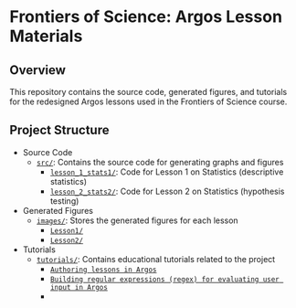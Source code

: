 # Frontiers of Science: Argos Lesson Materials

## Overview

This repository contains the source code, generated figures, and tutorials for the redesigned Argos lessons used in the Frontiers of Science course. 

## Project Structure

- Source Code
  - [`src/`](./src): Contains the source code for generating graphs and figures
    - [`lesson_1_stats1/`](./src/lesson_1_stats1): Code for Lesson 1 on Statistics (descriptive statistics)
    - [`lesson_2_stats2/`](./src/lesson_2_stats2): Code for Lesson 2 on Statistics (hypothesis testing)
- Generated Figures
  - [`images/`](./images): Stores the generated figures for each lesson
    - [`Lesson1/`](./images/Lesson1)
    - [`Lesson2/`](./images/Lesson2)
- Tutorials
  - [`tutorials/`](./tutorials): Contains educational tutorials related to the project
    - [`Authoring lessons in Argos`](./tutorials/authoring_lessons_in_argos.md)
    - [`Building regular expressions (regex) for evaluating user input in Argos`](./tutorials/validating_student_input_using_regular_expressions.md)
    - 
